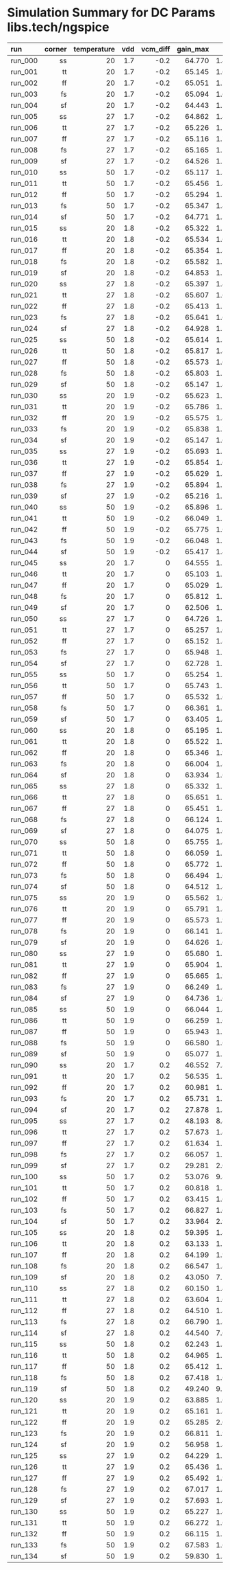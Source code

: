 # Simulation Summary for DC Params libs.tech/ngspice

| run | corner | temperature | vdd | vcm_diff | gain_max | ugf | pm |
| :-- | -----: | ----------: | --: | -------: | -------: | --: | -: |
| run_000 | ss | 20 | 1.7 | -0.2 | 64.770 | 1.444e+07 | 63.969 |
| run_001 | tt | 20 | 1.7 | -0.2 | 65.145 | 1.616e+07 | 64.848 |
| run_002 | ff | 20 | 1.7 | -0.2 | 65.051 | 1.763e+07 | 65.480 |
| run_003 | fs | 20 | 1.7 | -0.2 | 65.094 | 1.629e+07 | 64.980 |
| run_004 | sf | 20 | 1.7 | -0.2 | 64.443 | 1.542e+07 | 64.647 |
| run_005 | ss | 27 | 1.7 | -0.2 | 64.862 | 1.409e+07 | 63.868 |
| run_006 | tt | 27 | 1.7 | -0.2 | 65.226 | 1.575e+07 | 64.849 |
| run_007 | ff | 27 | 1.7 | -0.2 | 65.116 | 1.716e+07 | 65.560 |
| run_008 | fs | 27 | 1.7 | -0.2 | 65.165 | 1.588e+07 | 65.016 |
| run_009 | sf | 27 | 1.7 | -0.2 | 64.526 | 1.502e+07 | 64.572 |
| run_010 | ss | 50 | 1.7 | -0.2 | 65.117 | 1.304e+07 | 63.350 |
| run_011 | tt | 50 | 1.7 | -0.2 | 65.456 | 1.449e+07 | 64.629 |
| run_012 | ff | 50 | 1.7 | -0.2 | 65.294 | 1.574e+07 | 65.579 |
| run_013 | fs | 50 | 1.7 | -0.2 | 65.347 | 1.463e+07 | 64.906 |
| run_014 | sf | 50 | 1.7 | -0.2 | 64.771 | 1.384e+07 | 64.124 |
| run_015 | ss | 20 | 1.8 | -0.2 | 65.322 | 1.511e+07 | 64.123 |
| run_016 | tt | 20 | 1.8 | -0.2 | 65.534 | 1.675e+07 | 64.921 |
| run_017 | ff | 20 | 1.8 | -0.2 | 65.354 | 1.818e+07 | 65.509 |
| run_018 | fs | 20 | 1.8 | -0.2 | 65.582 | 1.712e+07 | 64.963 |
| run_019 | sf | 20 | 1.8 | -0.2 | 64.853 | 1.589e+07 | 64.792 |
| run_020 | ss | 27 | 1.8 | -0.2 | 65.397 | 1.472e+07 | 64.055 |
| run_021 | tt | 27 | 1.8 | -0.2 | 65.607 | 1.631e+07 | 64.951 |
| run_022 | ff | 27 | 1.8 | -0.2 | 65.413 | 1.769e+07 | 65.614 |
| run_023 | fs | 27 | 1.8 | -0.2 | 65.641 | 1.667e+07 | 65.043 |
| run_024 | sf | 27 | 1.8 | -0.2 | 64.928 | 1.547e+07 | 64.739 |
| run_025 | ss | 50 | 1.8 | -0.2 | 65.614 | 1.356e+07 | 63.621 |
| run_026 | tt | 50 | 1.8 | -0.2 | 65.817 | 1.496e+07 | 64.809 |
| run_027 | ff | 50 | 1.8 | -0.2 | 65.573 | 1.618e+07 | 65.709 |
| run_028 | fs | 50 | 1.8 | -0.2 | 65.803 | 1.527e+07 | 65.054 |
| run_029 | sf | 50 | 1.8 | -0.2 | 65.147 | 1.422e+07 | 64.346 |
| run_030 | ss | 20 | 1.9 | -0.2 | 65.623 | 1.553e+07 | 64.264 |
| run_031 | tt | 20 | 1.9 | -0.2 | 65.786 | 1.718e+07 | 65.002 |
| run_032 | ff | 20 | 1.9 | -0.2 | 65.575 | 1.863e+07 | 65.546 |
| run_033 | fs | 20 | 1.9 | -0.2 | 65.838 | 1.763e+07 | 65.004 |
| run_034 | sf | 20 | 1.9 | -0.2 | 65.147 | 1.628e+07 | 64.917 |
| run_035 | ss | 27 | 1.9 | -0.2 | 65.693 | 1.512e+07 | 64.216 |
| run_036 | tt | 27 | 1.9 | -0.2 | 65.854 | 1.672e+07 | 65.052 |
| run_037 | ff | 27 | 1.9 | -0.2 | 65.629 | 1.812e+07 | 65.671 |
| run_038 | fs | 27 | 1.9 | -0.2 | 65.894 | 1.715e+07 | 65.109 |
| run_039 | sf | 27 | 1.9 | -0.2 | 65.216 | 1.584e+07 | 64.881 |
| run_040 | ss | 50 | 1.9 | -0.2 | 65.896 | 1.389e+07 | 63.836 |
| run_041 | tt | 50 | 1.9 | -0.2 | 66.049 | 1.531e+07 | 64.969 |
| run_042 | ff | 50 | 1.9 | -0.2 | 65.775 | 1.655e+07 | 65.826 |
| run_043 | fs | 50 | 1.9 | -0.2 | 66.048 | 1.568e+07 | 65.189 |
| run_044 | sf | 50 | 1.9 | -0.2 | 65.417 | 1.453e+07 | 64.536 |
| run_045 | ss | 20 | 1.7 | 0 | 64.555 | 1.549e+07 | 63.738 |
| run_046 | tt | 20 | 1.7 | 0 | 65.103 | 1.723e+07 | 64.532 |
| run_047 | ff | 20 | 1.7 | 0 | 65.029 | 1.873e+07 | 65.109 |
| run_048 | fs | 20 | 1.7 | 0 | 65.812 | 1.780e+07 | 64.510 |
| run_049 | sf | 20 | 1.7 | 0 | 62.506 | 1.583e+07 | 64.104 |
| run_050 | ss | 27 | 1.7 | 0 | 64.726 | 1.509e+07 | 63.710 |
| run_051 | tt | 27 | 1.7 | 0 | 65.257 | 1.677e+07 | 64.597 |
| run_052 | ff | 27 | 1.7 | 0 | 65.152 | 1.821e+07 | 65.248 |
| run_053 | fs | 27 | 1.7 | 0 | 65.948 | 1.731e+07 | 64.625 |
| run_054 | sf | 27 | 1.7 | 0 | 62.728 | 1.544e+07 | 64.110 |
| run_055 | ss | 50 | 1.7 | 0 | 65.254 | 1.388e+07 | 63.380 |
| run_056 | tt | 50 | 1.7 | 0 | 65.743 | 1.537e+07 | 64.552 |
| run_057 | ff | 50 | 1.7 | 0 | 65.532 | 1.664e+07 | 65.434 |
| run_058 | fs | 50 | 1.7 | 0 | 66.361 | 1.581e+07 | 64.735 |
| run_059 | sf | 50 | 1.7 | 0 | 63.405 | 1.425e+07 | 63.887 |
| run_060 | ss | 20 | 1.8 | 0 | 65.195 | 1.593e+07 | 63.994 |
| run_061 | tt | 20 | 1.8 | 0 | 65.522 | 1.767e+07 | 64.684 |
| run_062 | ff | 20 | 1.8 | 0 | 65.346 | 1.918e+07 | 65.191 |
| run_063 | fs | 20 | 1.8 | 0 | 66.004 | 1.820e+07 | 64.605 |
| run_064 | sf | 20 | 1.8 | 0 | 63.934 | 1.652e+07 | 64.573 |
| run_065 | ss | 27 | 1.8 | 0 | 65.332 | 1.550e+07 | 63.973 |
| run_066 | tt | 27 | 1.8 | 0 | 65.651 | 1.719e+07 | 64.761 |
| run_067 | ff | 27 | 1.8 | 0 | 65.451 | 1.864e+07 | 65.346 |
| run_068 | fs | 27 | 1.8 | 0 | 66.124 | 1.769e+07 | 64.737 |
| run_069 | sf | 27 | 1.8 | 0 | 64.075 | 1.608e+07 | 64.570 |
| run_070 | ss | 50 | 1.8 | 0 | 65.755 | 1.422e+07 | 63.663 |
| run_071 | tt | 50 | 1.8 | 0 | 66.059 | 1.572e+07 | 64.754 |
| run_072 | ff | 50 | 1.8 | 0 | 65.772 | 1.700e+07 | 65.580 |
| run_073 | fs | 50 | 1.8 | 0 | 66.494 | 1.614e+07 | 64.896 |
| run_074 | sf | 50 | 1.8 | 0 | 64.512 | 1.476e+07 | 64.323 |
| run_075 | ss | 20 | 1.9 | 0 | 65.562 | 1.629e+07 | 64.163 |
| run_076 | tt | 20 | 1.9 | 0 | 65.791 | 1.806e+07 | 64.784 |
| run_077 | ff | 20 | 1.9 | 0 | 65.573 | 1.960e+07 | 65.239 |
| run_078 | fs | 20 | 1.9 | 0 | 66.141 | 1.857e+07 | 64.680 |
| run_079 | sf | 20 | 1.9 | 0 | 64.626 | 1.699e+07 | 64.800 |
| run_080 | ss | 27 | 1.9 | 0 | 65.680 | 1.585e+07 | 64.154 |
| run_081 | tt | 27 | 1.9 | 0 | 65.904 | 1.756e+07 | 64.876 |
| run_082 | ff | 27 | 1.9 | 0 | 65.665 | 1.904e+07 | 65.410 |
| run_083 | fs | 27 | 1.9 | 0 | 66.249 | 1.805e+07 | 64.827 |
| run_084 | sf | 27 | 1.9 | 0 | 64.736 | 1.653e+07 | 64.804 |
| run_085 | ss | 50 | 1.9 | 0 | 66.044 | 1.452e+07 | 63.880 |
| run_086 | tt | 50 | 1.9 | 0 | 66.259 | 1.603e+07 | 64.914 |
| run_087 | ff | 50 | 1.9 | 0 | 65.943 | 1.735e+07 | 65.696 |
| run_088 | fs | 50 | 1.9 | 0 | 66.580 | 1.645e+07 | 65.037 |
| run_089 | sf | 50 | 1.9 | 0 | 65.077 | 1.512e+07 | 64.578 |
| run_090 | ss | 20 | 1.7 | 0.2 | 46.552 | 7.862e+06 | 72.508 |
| run_091 | tt | 20 | 1.7 | 0.2 | 56.535 | 1.396e+07 | 65.242 |
| run_092 | ff | 20 | 1.7 | 0.2 | 60.981 | 1.750e+07 | 63.906 |
| run_093 | fs | 20 | 1.7 | 0.2 | 65.731 | 1.797e+07 | 63.785 |
| run_094 | sf | 20 | 1.7 | 0.2 | 27.878 | 1.801e+06 | 87.567 |
| run_095 | ss | 27 | 1.7 | 0.2 | 48.193 | 8.419e+06 | 70.918 |
| run_096 | tt | 27 | 1.7 | 0.2 | 57.673 | 1.404e+07 | 64.722 |
| run_097 | ff | 27 | 1.7 | 0.2 | 61.634 | 1.723e+07 | 64.042 |
| run_098 | fs | 27 | 1.7 | 0.2 | 66.057 | 1.750e+07 | 63.967 |
| run_099 | sf | 27 | 1.7 | 0.2 | 29.281 | 2.022e+06 | 86.485 |
| run_100 | ss | 50 | 1.7 | 0.2 | 53.076 | 9.827e+06 | 66.373 |
| run_101 | tt | 50 | 1.7 | 0.2 | 60.818 | 1.389e+07 | 63.713 |
| run_102 | ff | 50 | 1.7 | 0.2 | 63.415 | 1.620e+07 | 64.406 |
| run_103 | fs | 50 | 1.7 | 0.2 | 66.827 | 1.605e+07 | 64.268 |
| run_104 | sf | 50 | 1.7 | 0.2 | 33.964 | 2.929e+06 | 82.530 |
| run_105 | ss | 20 | 1.8 | 0.2 | 59.395 | 1.424e+07 | 63.419 |
| run_106 | tt | 20 | 1.8 | 0.2 | 63.133 | 1.722e+07 | 63.679 |
| run_107 | ff | 20 | 1.8 | 0.2 | 64.199 | 1.929e+07 | 64.398 |
| run_108 | fs | 20 | 1.8 | 0.2 | 66.547 | 1.869e+07 | 64.165 |
| run_109 | sf | 20 | 1.8 | 0.2 | 43.050 | 7.132e+06 | 74.948 |
| run_110 | ss | 27 | 1.8 | 0.2 | 60.150 | 1.408e+07 | 63.253 |
| run_111 | tt | 27 | 1.8 | 0.2 | 63.604 | 1.684e+07 | 63.822 |
| run_112 | ff | 27 | 1.8 | 0.2 | 64.510 | 1.879e+07 | 64.626 |
| run_113 | fs | 27 | 1.8 | 0.2 | 66.790 | 1.817e+07 | 64.337 |
| run_114 | sf | 27 | 1.8 | 0.2 | 44.540 | 7.677e+06 | 73.480 |
| run_115 | ss | 50 | 1.8 | 0.2 | 62.243 | 1.343e+07 | 62.801 |
| run_116 | tt | 50 | 1.8 | 0.2 | 64.965 | 1.562e+07 | 64.043 |
| run_117 | ff | 50 | 1.8 | 0.2 | 65.412 | 1.724e+07 | 65.072 |
| run_118 | fs | 50 | 1.8 | 0.2 | 67.418 | 1.657e+07 | 64.613 |
| run_119 | sf | 50 | 1.8 | 0.2 | 49.240 | 9.240e+06 | 68.911 |
| run_120 | ss | 20 | 1.9 | 0.2 | 63.885 | 1.618e+07 | 63.473 |
| run_121 | tt | 20 | 1.9 | 0.2 | 65.161 | 1.835e+07 | 64.259 |
| run_122 | ff | 20 | 1.9 | 0.2 | 65.285 | 2.012e+07 | 64.784 |
| run_123 | fs | 20 | 1.9 | 0.2 | 66.811 | 1.920e+07 | 64.333 |
| run_124 | sf | 20 | 1.9 | 0.2 | 56.958 | 1.460e+07 | 64.471 |
| run_125 | ss | 27 | 1.9 | 0.2 | 64.229 | 1.578e+07 | 63.525 |
| run_126 | tt | 27 | 1.9 | 0.2 | 65.436 | 1.786e+07 | 64.404 |
| run_127 | ff | 27 | 1.9 | 0.2 | 65.492 | 1.956e+07 | 64.999 |
| run_128 | fs | 27 | 1.9 | 0.2 | 67.017 | 1.865e+07 | 64.513 |
| run_129 | sf | 27 | 1.9 | 0.2 | 57.693 | 1.448e+07 | 64.244 |
| run_130 | ss | 50 | 1.9 | 0.2 | 65.227 | 1.456e+07 | 63.432 |
| run_131 | tt | 50 | 1.9 | 0.2 | 66.272 | 1.634e+07 | 64.591 |
| run_132 | ff | 50 | 1.9 | 0.2 | 66.115 | 1.783e+07 | 65.415 |
| run_133 | fs | 50 | 1.9 | 0.2 | 67.583 | 1.697e+07 | 64.816 |
| run_134 | sf | 50 | 1.9 | 0.2 | 59.830 | 1.392e+07 | 63.676 |
